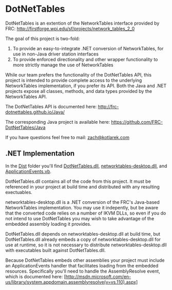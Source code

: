 DotNetTables
============

DotNetTables is an extention of the NetworkTables interface provided by FRC:
	http://firstforge.wpi.edu/sf/projects/network_tables_2_0

The goal of this project is two-fold:

1. To provide an easy-to-integrate .NET conversion of NetworkTables, for use in non-Java driver station interfaces
2. To provide enforced directionality and other wrapper functionality to more strictly manage the use of NetworkTables

While our team prefers the functionality of the DotNetTables API, this project is intended to provide complete access to the underlying NetworkTables implementation, if you prefer its API. Both the Java and .NET projects expose all classes, methods, and data types provided by the NetworkTables API.

The DotNetTables API is documented here:
	http://frc-dotnettables.github.io/Java/

The corresponding Java project is available here:
	https://github.com/FRC-DotNetTables/Java

If you have questions feel free to mail:
	zach@kotlarek.com

.NET Implementation
-------------------

In the [Dist](Dist/) folder you'll find [DotNetTables.dll](Dist/DotNetTables.dll), [networktables-desktop.dll](Dist/networktables.dll), and [ApplicationEvents.vb](Dist/ApplicationEvents.vb).

DotNetTables.dll contains all of the code from this project. It must be referenced in your project at build time and distributed with any resulting exectuables.

networktables-desktop.dll is a .NET conversion of the FRC's Java-based NetworkTables implementation. You may use it indepently, but be aware that the converted code relies on a number of IKVM DLLs, so even if you do not intend to use DotNetTables you may wish to take advantage of the embedded assembly loading it provides.

DotNetTables.dll depends on networktables-desktop.dll at build time, but DotNetTables.dll already embeds a copy of networktables-desktop.dll for use at runtime, so it is not necessary to distribute networktables-desktop.dll with executables built against DotNetTables.dll.

Because DotNetTables embeds other assemblies your project must include an ApplicationEvents handler that facilitates loading from the embedded resources. Specifically you'll need to handle the AssemblyResolve event, which is documented here: [http://msdn.microsoft.com/en-us/library/system.appdomain.assemblyresolve(v=vs.110).aspx]
